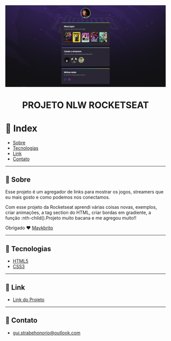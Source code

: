 <img align = "center" src="imgs/Project.png">

<h1 align = "center">PROJETO NLW ROCKETSEAT</h1>

# 📌 Index
   * [Sobre](#sobre)
   * [Tecnologias](#tecnologias)
   * [Link](#link)
   * [Contato](#contato)
    

---
## 📖 Sobre

Esse projeto é um agregador de links para mostrar os jogos, streamers que eu mais gosto e como podemos nos conectamos.

Com esse projeto da Rocketseat aprendi várias coisas novas, exemplos, criar animações, a tag section do HTML, criar bordas em gradiente, a função :nth-child().Projeto muito bacana e me agregou muito!!

Obrigado ❤️ [Maykbrito](https://github.com/maykbrito)

---
## 🔨 Tecnologias

- [HTML5](https://developer.mozilla.org/pt-BR/docs/Web/HTML)
- [CSS3](https://developer.mozilla.org/pt-BR/docs/Web/CSS)

---
## 🔗 Link

- [Link do Projeto](https://nlw-iota.vercel.app/)

---
## 📧 Contato
- gui.strabehonorio@outlook.com
